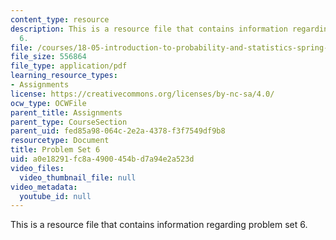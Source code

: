 ```yaml
---
content_type: resource
description: This is a resource file that contains information regarding problem set
  6.
file: /courses/18-05-introduction-to-probability-and-statistics-spring-2014/a0e18291fc8a4900454bd7a94e2a523d_MIT18_05S14_ps6.pdf
file_size: 556864
file_type: application/pdf
learning_resource_types:
- Assignments
license: https://creativecommons.org/licenses/by-nc-sa/4.0/
ocw_type: OCWFile
parent_title: Assignments
parent_type: CourseSection
parent_uid: fed85a98-064c-2e2a-4378-f3f7549df9b8
resourcetype: Document
title: Problem Set 6
uid: a0e18291-fc8a-4900-454b-d7a94e2a523d
video_files:
  video_thumbnail_file: null
video_metadata:
  youtube_id: null
---
```

This is a resource file that contains information regarding problem set 6.